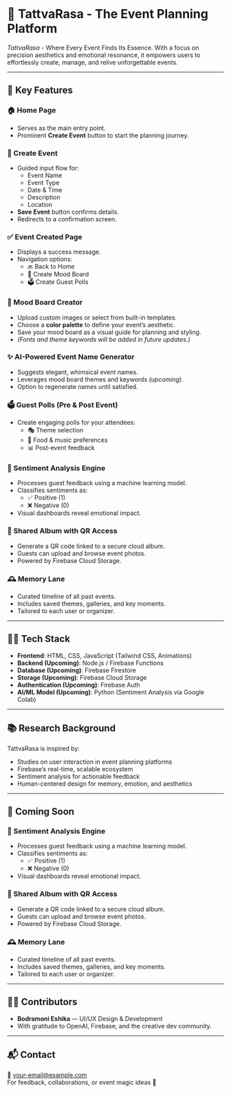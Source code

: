 # 🌸 TattvaRasa - The Event Planning Platform

*TattvaRasa* - Where Every Event Finds Its Essence. With a focus on precision aesthetics and emotional resonance, it empowers users to effortlessly create, manage, and relive unforgettable events.

---

## 🌟 Key Features

### 🏠 Home Page
- Serves as the main entry point.
- Prominent **Create Event** button to start the planning journey.

### 🎉 Create Event
- Guided input flow for:
  - Event Name  
  - Event Type  
  - Date & Time  
  - Description  
  - Location  
- **Save Event** button confirms details.
- Redirects to a confirmation screen.

### ✅ Event Created Page
- Displays a success message.
- Navigation options:
  - 🔙 Back to Home  
  - 🎨 Create Mood Board  
  - 🗳️ Create Guest Polls  

### 🎨 Mood Board Creator  
- Upload custom images or select from built-in templates.  
- Choose a **color palette** to define your event’s aesthetic.  
- Save your mood board as a visual guide for planning and styling.  
- *(Fonts and theme keywords will be added in future updates.)*

### ✨ AI-Powered Event Name Generator
- Suggests elegant, whimsical event names.
- Leverages mood board themes and keywords *(upcoming)*.
- Option to regenerate names until satisfied.

### 🗳️ Guest Polls (Pre & Post Event)
- Create engaging polls for your attendees:
  - 🎭 Theme selection  
  - 🍱 Food & music preferences  
  - 📊 Post-event feedback  

### 🧠 Sentiment Analysis Engine
- Processes guest feedback using a machine learning model.
- Classifies sentiments as:
  - ✅ Positive (1)  
  - ❌ Negative (0)  
- Visual dashboards reveal emotional impact.

### 📸 Shared Album with QR Access
- Generate a QR code linked to a secure cloud album.
- Guests can upload and browse event photos.
- Powered by Firebase Cloud Storage.

### 🕰️ Memory Lane
- Curated timeline of all past events.
- Includes saved themes, galleries, and key moments.
- Tailored to each user or organizer.

---

## 🧑‍💻 Tech Stack

- **Frontend**: HTML, CSS, JavaScript (Tailwind CSS, Animations)  
- **Backend (Upcoming)**: Node.js / Firebase Functions  
- **Database (Upcoming)**: Firebase Firestore  
- **Storage (Upcoming)**: Firebase Cloud Storage  
- **Authentication (Upcoming)**: Firebase Auth  
- **AI/ML Model (Upcoming)**: Python (Sentiment Analysis via Google Colab)  

---

## 📚 Research Background

TattvaRasa is inspired by:
- Studies on user interaction in event planning platforms  
- Firebase’s real-time, scalable ecosystem  
- Sentiment analysis for actionable feedback  
- Human-centered design for memory, emotion, and aesthetics  

---

## 🚧 Coming Soon

### 🧠 Sentiment Analysis Engine  
- Processes guest feedback using a machine learning model.  
- Classifies sentiments as:  
  - ✅ Positive (1)  
  - ❌ Negative (0)  
- Visual dashboards reveal emotional impact.

### 📸 Shared Album with QR Access  
- Generate a QR code linked to a secure cloud album.  
- Guests can upload and browse event photos.  
- Powered by Firebase Cloud Storage.

### 🕰️ Memory Lane  
- Curated timeline of all past events.  
- Includes saved themes, galleries, and key moments.  
- Tailored to each user or organizer.

---

## 👩‍💻 Contributors

- **Bodramoni Eshika** — UI/UX Design & Development   
- With gratitude to OpenAI, Firebase, and the creative dev community.

---

## 📬 Contact

📧 your-email@example.com  
For feedback, collaborations, or event magic ideas 🌷
